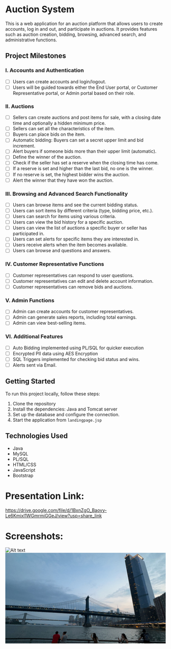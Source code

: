# Auction System

This is a web application for an auction platform that allows users to create accounts, log in and out, and participate in
auctions. It provides features such as auction creation, bidding, browsing, advanced search, and administrative functions.

## Project Milestones

### I. Accounts and Authentication

- [ ] Users can create accounts and login/logout.
- [ ] Users will be guided towards either the End User portal, or Customer Representative portal, or Admin portal based on
their role.

### II. Auctions

- [ ] Sellers can create auctions and post items for sale, with a closing date time and optionally a hidden minimum price.
- [ ] Sellers can set all the characteristics of the item.
- [ ] Buyers can place bids on the item.
- [ ] Automatic bidding: Buyers can set a secret upper limit and bid increment.
- [ ] Alert buyers if someone bids more than their upper limit (automatic).
- [ ] Define the winner of the auction.
- [ ] Check if the seller has set a reserve when the closing time has come.
- [ ] If a reserve is set and higher than the last bid, no one is the winner.
- [ ] If no reserve is set, the highest bidder wins the auction.
- [ ] Alert the winner that they have won the auction.

### III. Browsing and Advanced Search Functionality

- [ ] Users can browse items and see the current bidding status.
- [ ] Users can sort items by different criteria (type, bidding price, etc.).
- [ ] Users can search for items using various criteria.
- [ ] Users can view the bid history for a specific auction.
- [ ] Users can view the list of auctions a specific buyer or seller has participated in.
- [ ] Users can set alerts for specific items they are interested in.
- [ ] Users receive alerts when the item becomes available.
- [ ] Users can browse and questions and answers.

### IV. Customer Representative Functions

- [ ] Customer representatives can respond to user questions.
- [ ] Customer representatives can edit and delete account information.
- [ ] Customer representatives can remove bids and auctions.

### V. Admin Functions

- [ ] Admin can create accounts for customer representatives.
- [ ] Admin can generate sales reports, including total earnings.
- [ ] Admin can view best-selling items.

### VI. Additional Features
- [ ] Auto Bidding implemented using PL/SQL for quicker execution
- [ ] Encrypted PII data using AES Encryption
- [ ] SQL Triggers implemented for checking bid status and wins.
- [ ] Alerts sent via Email.

## Getting Started

To run this project locally, follow these steps:

1. Clone the repository
2. Install the dependencies: Java and Tomcat server
3. Set up the database and configure the connection.
4. Start the application from `landingpage.jsp`

## Technologies Used

- Java
- MySQL
- PL/SQL
- HTML/CSS
- JavaScript
- Bootstrap

# Presentation Link:
https://drive.google.com/file/d/1BxnZgO_Baovy-Le6Kmixl1WGmrmiGGeJ/view?usp=share_link


# Screenshots:
![Alt text](/main/webapp/sony1.png?raw=true "Title")
![Alt text](/img/IMG_3491.JPG?raw=true "Title2")
